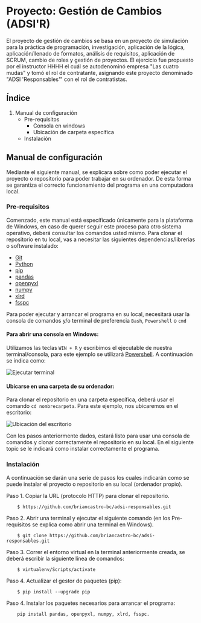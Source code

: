 # Proyecto: Gestión de Cambios (ADSI'R)

El proyecto de gestión de cambios se basa en un proyecto de simulación para la práctica de programación, investigación, aplicación de la lógica, aplicación/llenado de formatos, análisis de requisitos, aplicación de SCRUM, cambio de roles y gestión de proyectos. El ejercicio fue propuesto por el instructor HHHH el cuál se autodenominó empresa "Las cuatro mudas" y tomó el rol de contratante, asignando este proyecto denominado "ADSI 'Responsables'" con el rol de contratistas.

## Índice

1. Manual de configuración
	- Pre-requisitos
		- Consola en windows
		- Ubicación de carpeta específica
	- Instalación
	

## Manual de configuración

Mediante el siguiente manual, se explicara sobre como poder ejecutar el proyecto o repositorio para poder trabajar en su ordenador. De esta forma se garantiza el correcto funcionamiento del programa en una computadora local.

### Pre-requisitos

Comenzado, este manual está específicado únicamente para la plataforma de Windows, en caso de querer seguir este proceso para otro sistema operativo, deberá consultar los comandos usted mismo. Para clonar el repositorio en tu local, vas a  necesitar las siguientes dependencias/librerias o software instalado:

- [Git](https://git-scm.com/download/win)
- [Python](https://www.python.org/downloads/)
- [pip](https://pypi.org/project/pip/)
- [pandas](https://pandas.pydata.org/getting_started.html)
- [openpyxl](https://openpyxl.readthedocs.io/en/stable/#installation)
- [numpy](https://numpy.org/install/)
- [xlrd](https://pypi.org/project/xlrd/)
- [fsspc](https://filesystem-spec.readthedocs.io/en/latest/#installation)

Para poder ejecutar y arrancar el programa en su local, necesitará usar la consola de comandos y/o terminal de preferencia `Bash`, `Powershell` o `cmd`

#### Para abrir una consola en Windows:

Utilizamos las teclas `WIN + R` y escribimos el ejecutable de nuestra terminal/consola, para este ejemplo se utilizará [Powershell](https://docs.microsoft.com/en-us/powershell/). A continuación se indica como:

![Ejecutar terminal](https://i.imgur.com/f7F0XZS.png)

#### Ubicarse en una carpeta de su ordenador:

Para clonar el repositorio en una carpeta específica, deberá usar el comando `cd nombrecarpeta`. Para este ejemplo, nos ubicaremos en el escritorio:

![Ubicación del escritorio](https://i.imgur.com/MipqZz3.png)

Con los pasos anteriormente dados, estará listo para usar una consola de comandos y clonar correctamente el repositorio en su local. En el siguiente topic se le indicará como instalar correctamente el programa.


### Instalación

A continuación se darán una serie de pasos los cuales indicarán como se puede instalar el proyecto o repositorio en su local (ordenador propio).

Paso 1. Copiar la URL (protocolo HTTP) para clonar el repositorio.

```
	$ https://github.com/briancastro-bc/adsi-responsables.git
```

Paso 2. Abrir una terminal y ejecutar el siguiente comando (en los Pre-requisitos se explica como abrir una terminal en Windows).

```
	$ git clone https://github.com/briancastro-bc/adsi-responsables.git
```

Paso 3. Correr el entorno virtual en la terminal anteriormente creada, se deberá escribir la siguiente línea de comandos:

```
	$ virtualenv/Scripts/activate
```

Paso 4. Actualizar el gestor de paquetes (pip):

```
	$ pip install --upgrade pip
```

Paso 4. Instalar los paquetes necesarios para arrancar el programa:

```
	pip install pandas, openpyxl, numpy, xlrd, fsspc.
```
